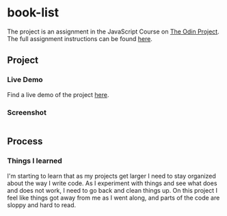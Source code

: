 # book-list

The project is an assignment in the JavaScript Course on [The Odin Project](https://www.theodinproject.com/).  The full assignment instructions can be found [here](https://www.theodinproject.com/lessons/node-path-javascript-library).

## Project

### Live Demo

Find a live demo of the project [here]().

### Screenshot

![]()

## Process

### Things I learned

I'm starting to learn that as my projects get larger I need to stay organized about the way I write code.  As I experiment with things and see what does and does not work, I need to go back and clean things up.  On this project I feel like things got away from me as I went along, and parts of the code are sloppy and hard to read.
